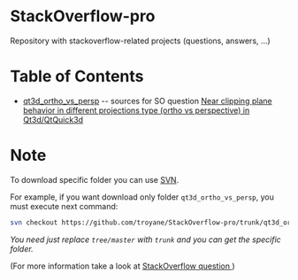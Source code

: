 StackOverflow-pro
=================

Repository with stackoverflow-related projects (questions, answers, ...)

Table of Contents
=================

 - [qt3d_ortho_vs_persp](https://github.com/troyane/StackOverflow-pro/tree/master/qt3d_ortho_vs_persp) -- sources for SO question [Near clipping plane behavior in different projections type (ortho vs perspective) in Qt3d/QtQuick3d](http://stackoverflow.com/questions/25243231/near-clipping-plane-behavior-in-different-projections-type-ortho-vs-perspective)


Note
====

To download specific folder you can use [SVN](https://subversion.apache.org/packages.html). 

For example, if you want download only folder `qt3d_ortho_vs_persp`, you must execute next command:

```bash
svn checkout https://github.com/troyane/StackOverflow-pro/trunk/qt3d_ortho_vs_persp
```
*You need just replace `tree/master` with `trunk` and you can get the specific folder.*

(For more information take a look at [StackOverflow question ](http://stackoverflow.com/questions/7106012/download-a-single-folder-or-directory-from-a-github-repo))
